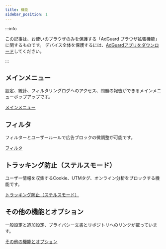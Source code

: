 ```yaml
---
title: 機能
sidebar_position: 1
---
```


:::info

この記事は、お使いのブラウザのみを保護する「AdGuard ブラウザ拡張機能」に関するものです。 デバイス全体を保護するには、[AdGuardアプリをダウンロード](https://agrd.io/download-kb-adblock)してください。

:::

## メインメニュー

設定、統計、フィルタリングログへのアクセス、問題の報告ができるメインメニューポップアップです。

[メインメニュー](/adguard-browser-extension/features/main-menu.md)

## フィルタ

フィルターとユーザールールで広告ブロックの微調整が可能です。

[フィルタ](/adguard-browser-extension/features/filters.md)

## トラッキング防止（ステルスモード）

ユーザー情報を収集するCookie、UTMタグ、オンライン分析をブロックする機能です。

[トラッキング防止（ステルスモード）](/adguard-browser-extension/features/stealth-mode.md)

## その他の機能とオプション

一般設定と追加設定、プライバシー文書とリポジトリへのリンクが載っています。

[その他の機能とオプション](/adguard-browser-extension/features/other-features.md)
